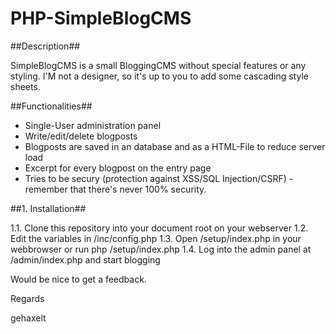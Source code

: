 PHP-SimpleBlogCMS
=================

##Description##

SimpleBlogCMS is a small BloggingCMS without special features or any styling. I'M not a designer, so it's up to you to add some cascading style sheets.

##Functionalities##

- Single-User administration panel
- Write/edit/delete blogposts
- Blogposts are saved in an database and as a HTML-File to reduce server load
- Excerpt for every blogpost on the entry page
- Tries to be secury (protection against XSS/SQL Injection/CSRF) - remember that there's never 100% security.

##1. Installation##

1.1. Clone this repository into your document root on your webserver
1.2. Edit the variables in /inc/config.php
1.3. Open /setup/index.php in your webbrowser or run php /setup/index.php
1.4. Log into the admin panel at /admin/index.php and start blogging


Would be nice to get a feedback.

Regards

gehaxelt
